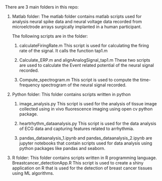 There are 3 main folders in this repo:
1) Matlab folder:
   The matlab folder contains matlab scripts used for analysis neural spike data and neural voltage data recorded from microelctrode arrays surgically
   implanted in a human participant. 
   
   The following scripts are in the folder:
   1. calculateFiringRate.m
      This script is used for calculating the firing rate of the signal. It calls the function tap1.m
   2. Calculate_ERP.m and alignAnalogSignal_tap1.m 
      These two scripts are used to calculate the Event related potential of the neural signal recorded. 
      
   3. Compute_spectrogram.m
      This script is used to compute the time-frequency spectrogram of the neural signal recorded. 
      
2) Python folder:
    This folder contains scripts written in python
    1. image_analysis.py
       This script is used for the analysis of tissue image collected using in vivo fluorescence imaging using open cv python package. 
    2. heartrhythm_dataanalysis.py
       This script is used for the data analysis of ECG data and capturing features related to arrhythmia.
        
    3. pandas_dataanalysis_1.ipynb and pandas_dataanalysis_2.ipynb are jupyter notebooks that contain scripts used for data analysis using python packages like pandas and seaborn. 
   
3) R folder:
   This folder contains scripts written in R programming language. 
   Breastcancer_detectionApp.R
   This script is used to create a shiny application on R that is used for the detection of breast cancer tissues using ML algorithms. 
       

